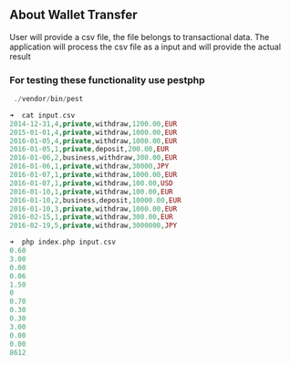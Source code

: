 
## About Wallet Transfer

User will provide a csv file, the file belongs to transactional data. The application will process the csv file as a input and will provide the actual result
### For testing these functionality use pestphp 
```php
 ./vendor/bin/pest
```

```php
➜  cat input.csv
2014-12-31,4,private,withdraw,1200.00,EUR
2015-01-01,4,private,withdraw,1000.00,EUR
2016-01-05,4,private,withdraw,1000.00,EUR
2016-01-05,1,private,deposit,200.00,EUR
2016-01-06,2,business,withdraw,300.00,EUR
2016-01-06,1,private,withdraw,30000,JPY
2016-01-07,1,private,withdraw,1000.00,EUR
2016-01-07,1,private,withdraw,100.00,USD
2016-01-10,1,private,withdraw,100.00,EUR
2016-01-10,2,business,deposit,10000.00,EUR
2016-01-10,3,private,withdraw,1000.00,EUR
2016-02-15,1,private,withdraw,300.00,EUR
2016-02-19,5,private,withdraw,3000000,JPY

➜  php index.php input.csv
0.60
3.00
0.00
0.06
1.50
0
0.70
0.30
0.30
3.00
0.00
0.00
8612
```